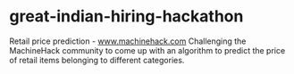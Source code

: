 # great-indian-hiring-hackathon
Retail price prediction - www.machinehack.com 
Challenging the MachineHack community to come up with an algorithm to predict the price of retail items belonging to different categories.
